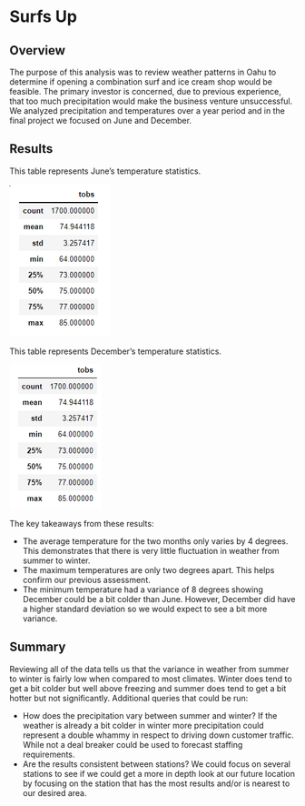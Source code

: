 # Surfs Up

## Overview
The purpose of this analysis was to review weather patterns in Oahu to determine if opening a combination surf and ice cream shop would be feasible. The primary investor is concerned, due to previous experience, that too much precipitation would make the business venture unsuccessful. We analyzed precipitation and temperatures over a year period and in the final project we focused on June and December.  

## Results
This table represents June’s temperature statistics. 

![June Temp]( https://github.com/gonzalesbarrett/surfs_up/blob/main/June%20Temps.png)

This table represents December’s temperature statistics.

![December Temp]( https://github.com/gonzalesbarrett/surfs_up/blob/main/Dec%20Temps.png)

The key takeaways from these results:
-	The average temperature for the two months only varies by 4 degrees. This demonstrates that there is very little fluctuation in weather from summer to winter. 
-	The maximum temperatures are only two degrees apart. This helps confirm our previous assessment. 
-	The minimum temperature had a variance of 8 degrees showing December could be a bit colder than June. However, December did have a higher standard deviation so we would expect to see a bit more variance. 

## Summary
Reviewing all of the data tells us that the variance in weather from summer to winter is fairly low when compared to most climates. Winter does tend to get a bit colder but well above freezing and summer does tend to get a bit hotter but not significantly. Additional queries that could be run:
-	How does the precipitation vary between summer and winter? If the weather is already a bit colder in winter more precipitation could represent a double whammy in respect to driving down customer traffic. While not a deal breaker could be used to forecast staffing requirements.
-	Are the results consistent between stations? We could focus on several stations to see if we could get a more in depth look at our future location by focusing on the station that has the most results and/or is nearest to our desired area. 
